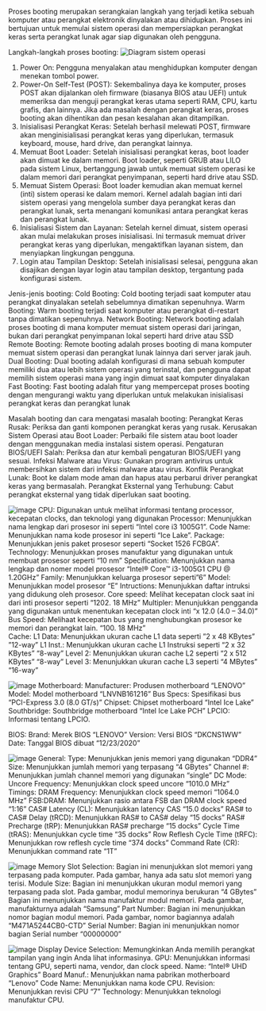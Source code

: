 Proses booting merupakan serangkaian langkah yang terjadi ketika sebuah komputer atau perangkat elektronik dinyalakan atau dihidupkan. Proses ini bertujuan untuk memulai sistem operasi dan mempersiapkan perangkat keras serta perangkat lunak agar siap digunakan oleh pengguna.

Langkah-langkah proses booting:
![Diagram sistem operasi](https://github.com/Rizal2828/SysOP24-3123521016/assets/160558552/cb849a08-ee88-456c-bad3-6979ce6203d6)
1. Power On: Pengguna menyalakan atau menghidupkan komputer dengan menekan tombol power.
2. Power-On Self-Test (POST): Sekembalinya daya ke komputer, proses POST akan dijalankan oleh firmware (biasanya BIOS atau UEFI) untuk memeriksa dan menguji perangkat keras utama seperti RAM, CPU, kartu grafis, dan lainnya. Jika ada masalah dengan perangkat keras, proses booting akan dihentikan dan pesan kesalahan akan ditampilkan.
3. Inisialisasi Perangkat Keras: Setelah berhasil melewati POST, firmware akan menginisialisasi perangkat keras yang diperlukan, termasuk keyboard, mouse, hard drive, dan perangkat lainnya.
4. Memuat Boot Loader: Setelah inisialisasi perangkat keras, boot loader akan dimuat ke dalam memori. Boot loader, seperti GRUB atau LILO pada sistem Linux, bertanggung jawab untuk memuat sistem operasi ke dalam memori dari perangkat penyimpanan, seperti hard drive atau SSD.
5. Memuat Sistem Operasi: Boot loader kemudian akan memuat kernel (inti) sistem operasi ke dalam memori. Kernel adalah bagian inti dari sistem operasi yang mengelola sumber daya perangkat keras dan perangkat lunak, serta menangani komunikasi antara perangkat keras dan perangkat lunak.
6. Inisialisasi Sistem dan Layanan: Setelah kernel dimuat, sistem operasi akan mulai melakukan proses inisialisasi. Ini termasuk memuat driver perangkat keras yang diperlukan, mengaktifkan layanan sistem, dan menyiapkan lingkungan pengguna.
7. Login atau Tampilan Desktop: Setelah inisialisasi selesai, pengguna akan disajikan dengan layar login atau tampilan desktop, tergantung pada konfigurasi sistem.

Jenis-jenis booting:
Cold Booting: Cold booting terjadi saat komputer atau perangkat dinyalakan setelah sebelumnya dimatikan sepenuhnya. 
Warm Booting: Warm booting terjadi saat komputer atau perangkat di-restart tanpa dimatikan sepenuhnya. 
Network Booting: Network booting adalah proses booting di mana komputer memuat sistem operasi dari jaringan, bukan dari perangkat penyimpanan lokal seperti hard drive atau SSD
Remote Booting: Remote booting adalah proses booting di mana komputer memuat sistem operasi dan perangkat lunak lainnya dari server jarak jauh. 
Dual Booting: Dual booting adalah konfigurasi di mana sebuah komputer memiliki dua atau lebih sistem operasi yang terinstal, dan pengguna dapat memilih sistem operasi mana yang ingin dimuat saat komputer dinyalakan
Fast Booting: Fast booting adalah fitur yang mempercepat proses booting dengan mengurangi waktu yang diperlukan untuk melakukan inisialisasi perangkat keras dan perangkat lunak

Masalah booting dan cara mengatasi masalah booting:
Perangkat Keras Rusak: Periksa dan ganti komponen perangkat keras yang rusak.
Kerusakan Sistem Operasi atau Boot Loader: Perbaiki file sistem atau boot loader dengan menggunakan media instalasi sistem operasi.
Pengaturan BIOS/UEFI Salah: Periksa dan atur kembali pengaturan BIOS/UEFI yang sesuai.
Infeksi Malware atau Virus: Gunakan program antivirus untuk membersihkan sistem dari infeksi malware atau virus.
Konflik Perangkat Lunak: Boot ke dalam mode aman dan hapus atau perbarui driver perangkat keras yang bermasalah.
Perangkat Eksternal yang Terhubung: Cabut perangkat eksternal yang tidak diperlukan saat booting.

![image](https://github.com/Rizal2828/SysOP24-3123521016/assets/160558552/bf3ad905-9518-419f-a864-4b1edef68d6a)
CPU: Digunakan untuk melihat informasi tentang processor, kecepatan clocks, dan teknologi yang digunakan
Processor: Menunjukkan nama lengkap dari prosesor ini seperti “Intel core i3 1005G1”.
Code Name: Menunjukkan nama kode prosesor ini seperti “Ice Lake”.
Package: Menunjukkan jenis paket prosesor seperti “Socket 1526 FCBGA”.
Technology: Menunjukkan proses manufaktur yang digunakan untuk membuat prosesor seperti “10 nm”
Specification: Menunjukkan nama lengkap dan nomer model prosesor “Intel® Core™ i3-1005G1 CPU @ 1.20GHz” 
Family: Menunjukkan keluarga prosesor seperti”6”
Model: Menunjukkan model prosesor “E”
Intructions: Menunjukkan daftar intruksi yang didukung oleh prosesor.
Core speed: Melihat kecepatan clock saat ini dari inti prosesor seperti “1202. 18 MHz”
Multipler: Menunjukkan pengganda yang digunakan untuk menentukan kecepatan clock inti “x 12.0 (4.0 – 34.0)”
Bus Speed: Melihaat kecepatan bus yang menghubungkan  prosesor ke memori dan perangkat lain. “100. 18 MHz”  
Cache: 
L1 Data: Menunjukkan ukuran cache L1 data seperti ”2 x 48 KBytes” ”12-way”
L1 Inst.: Menunjukkan ukuran cache L1 Instruksi seperti “2 x 32 KBytes” “8-way”
Level 2: Menunjukkan ukuran cache L2  seperti “2 x 512 KBytes” “8-way”
Level 3: Menunjukkan ukuran cache L3 seperti “4 MBytes” “16-way”

![image](https://github.com/Rizal2828/SysOP24-3123521016/assets/160558552/26f03481-25e9-4ac8-ad5e-9b5e15950fef)
Motherboard:
Manufacturer: Produsen motherboard “LENOVO”
Model: Model motherboard “LNVNB161216”
Bus Specs: Spesifikasi bus “PCI-Express 3.0 (8.0 GT/s)”
Chipset: Chipset motherboard “Intel Ice Lake” 
Southbridge: Southbridge motherboard “Intel Ice Lake PCH”
LPCIO: Informasi tentang LPCIO.

BIOS:
Brand: Merek BIOS “LENOVO”
Version: Versi BIOS “DKCNS1WW”
Date: Tanggal BIOS dibuat “12/23/2020”

![image](https://github.com/Rizal2828/SysOP24-3123521016/assets/160558552/d191bdae-d5f5-437e-908d-59403ddd8613)
General:
Type: Menunjukkan jenis memori yang digunakan “DDR4”
Size: Menunjukkan jumlah memori yang terpasang “4 GBytes”
Channel #: Menunjukkan jumlah channel memori yang digunakan “single”
DC Mode:
Uncore Frequency: Menunjukkan clock speed uncore “1010.0 MHz”
Timings:
DRAM Frequency: Menunjukkan clock speed memori “1064.0 MHz”
FSB:DRAM: Menunjukkan rasio antara FSB dan DRAM clock speed “1:16”
CAS# Latency (CL): Menunjukkan latency CAS “15.0 docks”
RAS# to CAS# Delay (tRCD): Menunjukkan RAS# to CAS# delay “15 docks”
RAS# Precharge (tRP): Menunjukkan RAS# precharge “15 docks”
Cycle Time (tRAS): Menunjukkan cycle time “35 docks”
Row Reflesh Cycle Time (tRFC): Menunjukkan row reflesh cycle time “374 docks”
Command Rate (CR): Menunjukkan command rate “1T”

![image](https://github.com/Rizal2828/SysOP24-3123521016/assets/160558552/180e6b49-ada9-43bc-a88c-a672ad50f5a9)
Memory Slot Selection:
Bagian ini menunjukkan slot memori yang terpasang pada komputer. Pada gambar, hanya ada satu slot memori yang terisi.
Module Size:
Bagian ini menunjukkan ukuran modul memori yang terpasang pada slot. Pada gambar, modul memorinya berukuran “4 GBytes”
Bagian ini menunjukkan nama manufaktur modul memori. Pada gambar, manufakturnya adalah “Samsung”
Part Number: Bagian ini menunjukkan nomor bagian modul memori. Pada gambar, nomor bagiannya adalah “M471A5244CB0-CTD”
Serial Number: Bagian ini menunjukkan nomor bagian Serial number “00000000”

![image](https://github.com/Rizal2828/SysOP24-3123521016/assets/160558552/0e575a92-85bd-4b48-a208-b57b54ee36b1)
Display Device Selection: Memungkinkan Anda memilih perangkat tampilan yang ingin Anda lihat informasinya.
GPU: Menunjukkan informasi tentang GPU, seperti nama, vendor, dan clock speed.
Name: “Intel® UHD Graphics”
Board Manuf.: Menunjukkan nama pabrikan motherboard “Lenovo”
Code Name: Menunjukkan nama kode CPU.
Revision: Menunjukkan revisi CPU “7”
Technology: Menunjukkan teknologi manufaktur CPU.
